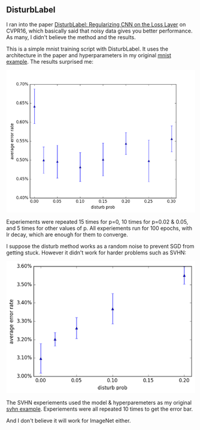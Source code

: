 
## DisturbLabel

I ran into the paper [DisturbLabel: Regularizing CNN on the Loss Layer](https://arxiv.org/abs/1605.00055) on CVPR16,
which basically said that noisy data gives you better performance.
As many, I didn't believe the method and the results.

This is a simple mnist training script with DisturbLabel. It uses the architecture in the paper and
hyperparameters in my original [mnist example](../mnist-convnet.py). The results surprised me:

![mnist](mnist.png)

Experiements were repeated 15 times for p=0, 10 times for p=0.02 & 0.05, and 5 times for other values
of p. All experiements run for 100 epochs, with lr decay, which are enough for them to converge.

I suppose the disturb method works as a random noise to prevent SGD from getting stuck.
However it didn't work for harder problems such as SVHN:

![svhn](svhn.png)

The SVHN experiements used the model & hyperparemeters as my original [svhn example](../svhn-digit-convnet.py).
Experiements were all repeated 10 times to get the error bar.

And I don't believe it will work for ImageNet either.
